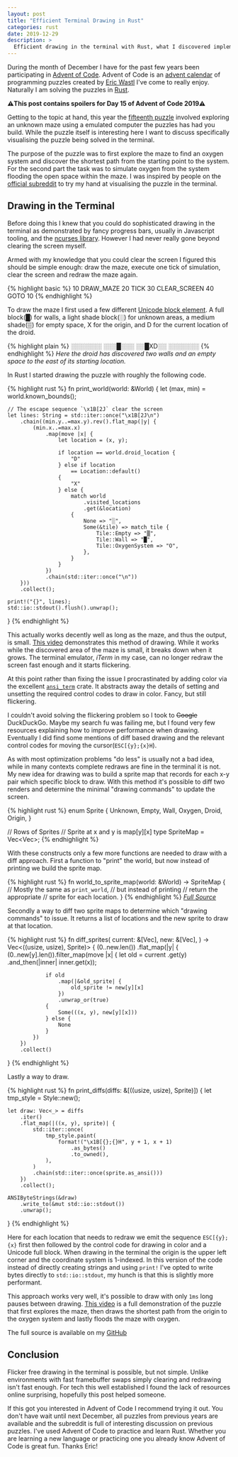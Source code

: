 ```yaml
---
layout: post
title: "Efficient Terminal Drawing in Rust"
categories: rust
date: 2019-12-29
description: >
  Efficient drawing in the terminal with Rust, what I discovered implementing realtime terminal visualizations.
---
```


During the month of December I have for the past few years been participating in [Advent of Code](https://adventofcode.com/). Advent of Code is an [advent calendar](https://en.wikipedia.org/wiki/Advent_calendar) of programming puzzles created by [Eric Wastl](http://was.tl/) I've come to really enjoy. Naturally I am solving the puzzles in [Rust](https://www.rust-lang.org/).

**⚠️This post contains spoilers for Day 15 of Advent of Code 2019⚠️**

Getting to the topic at hand, this year the [fifteenth puzzle](https://adventofcode.com/2019/day/15) involved exploring an unknown maze using a emulated computer the puzzles has had you build. While the puzzle itself is interesting here I want to discuss specifically visualising the puzzle being solved in the terminal.

The purpose of the puzzle was to first explore the maze to find an oxygen system and discover the shortest path from the starting point to the system. For the second part the task was to simulate oxygen from the system flooding the open space within the maze. I was inspired by people on the [official subreddit](https://www.reddit.com/r/adventofcode/) to try my hand at visualising the puzzle in the terminal.

## Drawing in the Terminal

Before doing this I knew that you could do sophisticated drawing in the terminal as demonstrated by fancy progress bars, usually in Javascript tooling, and the [ncurses library](https://en.wikipedia.org/wiki/Ncurses). However I had never really gone beyond clearing the screen myself.

Armed with my knowledge that you could clear the screen I figured this should be simple enough: draw the maze, execute one tick of simulation, clear the screen and redraw the maze again.

{% highlight basic %}
10 DRAW_MAZE
20 TICK
30 CLEAR_SCREEN
40 GOTO 10
{% endhighlight %}

To draw the maze I first used a few different [Unicode block element](https://www.unicode.org/charts/PDF/U2580.pdf). A full block(█) for walls, a light shade block(░) for unknown areas, a medium shade(▒) for empty space, X for the origin, and D for the current location of the droid.

{% highlight plain %}
░░░░░░░
░░░█░░░
░░█XD░░
░░░░░░░
{% endhighlight %}
_Here the droid has discovered two walls and an empty space to the east of its starting location._

In Rust I started drawing the puzzle with roughly the following code.

{% highlight rust %}
fn print_world(world: &World) {
    let (max, min) = world.known_bounds();

    // The escape sequence `\x1B[2J` clear the screen
    let lines: String = std::iter::once("\x1B[2J\n")
        .chain((min.y..=max.y).rev().flat_map(|y| {
            (min.x..=max.x)
                .map(move |x| {
                    let location = (x, y);

                    if location == world.droid_location {
                        "D"
                    } else if location
                        == Location::default()
                    {
                        "X"
                    } else {
                        match world
                            .visited_locations
                            .get(&location)
                        {
                            None => "░",
                            Some(&tile) => match tile {
                                Tile::Empty => "▒",
                                Tile::Wall => "█",
                                Tile::OxygenSystem => "O",
                            },
                        }
                    }
                })
                .chain(std::iter::once("\n"))
        }))
        .collect();

    print!("{}", lines);
    std::io::stdout().flush().unwrap();
}
{% endhighlight %}

This actually works decently well as long as the maze, and thus the output, is small. [This video](https://www.youtube.com/watch?v=VV9SFoJfnMg) demonstrates this method of drawing. While it works while the discovered area of the maze is small, it breaks down when it grows. The terminal emulator, _iTerm_ in my case, can no longer redraw the screen fast enough and it starts flickering.

At this point rather than fixing the issue I procrastinated by adding color via the excellent [`ansi_term`](https://crates.io/crates/ansi_term) crate. It abstracts away the details of setting and unsetting the required control codes to draw in color. Fancy, but still flickering.


I couldn't avoid solving the flickering problem so I took to ~~Google~~ DuckDuckGo. Maybe my search fu was failing me, but I found very few resources explaining how to improve performance when drawing. Eventually I did find some mentions of diff based drawing and the relevant control codes for moving the cursor(`ESC[{y};{x}H`).

As with most optimization problems "do less" is usually not a bad idea, while in many contexts complete redraws are fine in the terminal it is not. My new idea for drawing was to build a sprite map that records for each x-y pair which specific block to draw. With this method it's possible to diff two renders and determine the minimal "drawing commands" to update the screen.


{% highlight rust %}
enum Sprite {
    Unknown,
    Empty,
    Wall,
    Oxygen,
    Droid,
    Origin,
}

// Rows of Sprites
// Sprite at x and y is map[y][x]
type SpriteMap = Vec<Vec<Sprite>>;
{% endhighlight %}

With these constructs only a few more functions are needed to draw with a diff approach. First a function to "print" the world, but now instead of printing we build the sprite map.

{% highlight rust %}
fn world_to_sprite_map(world: &World) -> SpriteMap {
   // Mostly the same as `print_world`,
   // but instead of printing
   // return the appropriate
   // sprite for each location.
}
{% endhighlight %}
_[Full Source](https://github.com/k0nserv/advent-of-rust-2019/blob/2d45a3a4011b4169901053aeae9313330fa7755b/examples/day15.rs#L39-L96)_

Secondly a way to diff two sprite maps to determine which "drawing commands" to issue. It returns a list of locations and the new sprite to draw at that location.

{% highlight rust %}
fn diff_sprites(
    current: &[Vec<Sprite>],
    new: &[Vec<Sprite>],
) -> Vec<((usize, usize), Sprite)> {
    (0..new.len())
        .flat_map(|y| {
            (0..new[y].len()).filter_map(move |x| {
                let old = current
                    .get(y)
                    .and_then(|inner| inner.get(x));

                if old
                    .map(|&old_sprite| {
                        old_sprite != new[y][x]
                    })
                    .unwrap_or(true)
                {
                    Some(((x, y), new[y][x]))
                } else {
                    None
                }
            })
        })
        .collect()
}
{% endhighlight %}

Lastly a way to draw.

{% highlight rust %}
fn print_diffs(diffs: &[((usize, usize), Sprite)]) {
    let tmp_style = Style::new();

    let draw: Vec<_> = diffs
        .iter()
        .flat_map(|((x, y), sprite)| {
            std::iter::once(
                tmp_style.paint(
                    format!("\x1B[{};{}H", y + 1, x + 1)
                        .as_bytes()
                        .to_owned(),
                ),
            )
            .chain(std::iter::once(sprite.as_ansi()))
        })
        .collect();

    ANSIByteStrings(&draw)
        .write_to(&mut std::io::stdout())
        .unwrap();
}
{% endhighlight %}

Here for each location that needs to redraw we emit the sequence `ESC[{y};{x}` first then followed by the control code for drawing in color and a Unicode full block. When drawing in the terminal the origin is the upper left corner and the coordinate system is 1-indexed. In this version of the code instead of directly creating strings and using `print!` I've opted to write bytes directly to `std::io::stdout`, my hunch is that this is slightly more performant.

This approach works very well, it's possible to draw with only `1ms` long pauses between drawing. [This video](https://www.youtube.com/watch?v=q3ysisqmpwA) is a full demonstration of the puzzle that first explores the maze, then draws the shortest path from the origin to the oxygen system and lastly floods the maze with oxygen.

The full source is available on my [GitHub](https://github.com/k0nserv/advent-of-rust-2019/blob/2d45a3a4011b4169901053aeae9313330fa7755b/examples/day15.rs)

## Conclusion

Flicker free drawing in the terminal is possible, but not simple. Unlike environments with fast framebuffer swaps simply clearing and redrawing isn't fast enough. For tech this well established I found the lack of resources online surprising, hopefully this post helped someone.

If this got you interested in Advent of Code I recommend trying it out. You don't have wait until next December, all puzzles from previous years are available and the subreddit is full of interesting discussion on previous puzzles. I've used Advent of Code to practice and learn Rust. Whether you are learning a new language or practicing one you already know Advent of Code is great fun. Thanks Eric!



